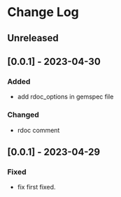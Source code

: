 # Change Log

## Unreleased

## [0.0.1] - 2023-04-30

### Added
- add rdoc_options in gemspec file

### Changed
- rdoc comment

## [0.0.1] - 2023-04-29

### Fixed
- fix first fixed.

